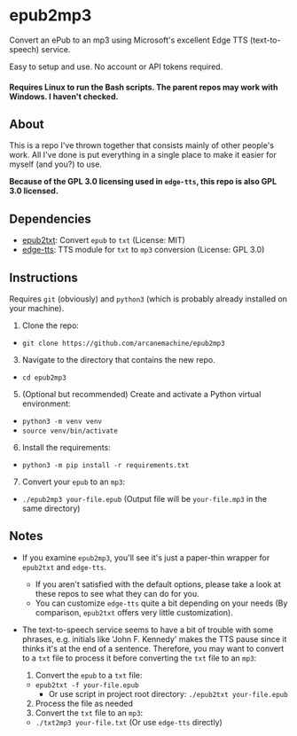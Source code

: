 # epub2mp3

Convert an ePub to an mp3 using Microsoft's excellent Edge TTS (text-to-speech) service.

Easy to setup and use. No account or API tokens required.

#### Requires Linux to run the Bash scripts. The parent repos may work with Windows. I haven't checked.


## About

This is a repo I've thrown together that consists mainly of other people's work. All I've done is put everything in a single place to make it easier for myself (and you?) to use.

**Because of the GPL 3.0 licensing used in `edge-tts`, this repo is also GPL 3.0 licensed.**

## Dependencies

  - [epub2txt](https://github.com/ffreemt/epub2txt): Convert `epub` to `txt` (License: MIT)
  - [edge-tts](https://github.com/rany2/edge-tts): TTS module for `txt` to `mp3` conversion (License: GPL 3.0)


## Instructions

Requires `git` (obviously) and `python3` (which is probably already installed on your machine).

1. Clone the repo:
  - `git clone https://github.com/arcanemachine/epub2mp3`

3. Navigate to the directory that contains the new repo.
  - `cd epub2mp3`

5. (Optional but recommended) Create and activate a Python virtual environment:
  - `python3 -m venv venv`
  - `source venv/bin/activate`

6. Install the requirements:
  - `python3 -m pip install -r requirements.txt`

7. Convert your `epub` to an `mp3`:
  - `./epub2mp3 your-file.epub` (Output file will be `your-file.mp3` in the same directory)

## Notes

- If you examine `epub2mp3`, you'll see it's just a paper-thin wrapper for `epub2txt` and `edge-tts`.
  - If you aren't satisfied with the default options, please take a look at these repos to see what they can do for you.
  - You can customize `edge-tts` quite a bit depending on your needs (By comparison, `epub2txt` offers very little customization).

- The text-to-speech service seems to have a bit of trouble with some phrases, e.g. initials like 'John F. Kennedy' makes the TTS pause since it thinks it's at the end of a sentence. Therefore, you may want to convert to a `txt` file to process it before converting the `txt` file to an `mp3`:
  1. Convert the `epub` to a `txt` file:
    - `epub2txt -f your-file.epub`
      - Or use script in project root directory: `./epub2txt your-file.epub`
  2. Process the file as needed
  3. Convert the `txt` file to an `mp3`:
    - `./txt2mp3 your-file.txt` (Or use `edge-tts` directly)
